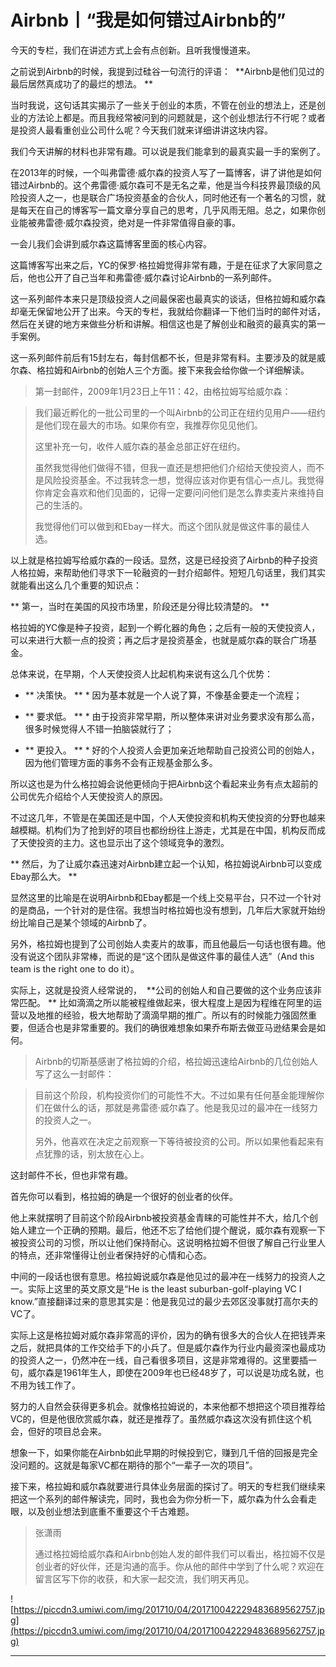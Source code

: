# Airbnb丨“我是如何错过Airbnb的”

今天的专栏，我们在讲述方式上会有点创新。且听我慢慢道来。

之前说到Airbnb的时候，我提到过硅谷一句流行的评语：  **Airbnb是他们见过的最后居然真成功了的最烂的想法。 **

当时我说，这句话其实揭示了一些关于创业的本质，不管在创业的想法上，还是创业的方法论上都是。而且我经常被问到的问题就是，这个创业想法行不行呢？或者是投资人最看重创业公司什么呢？今天我们就来详细讲讲这块内容。

我们今天讲解的材料也非常有趣。可以说是我们能拿到的最真实最一手的案例了。

在2013年的时候，一个叫弗雷德·威尔森的投资人写了一篇博客，讲了讲他是如何错过Airbnb的。这个弗雷德·威尔森可不是无名之辈，他是当今科技界最顶级的风险投资人之一，也是联合广场投资基金的合伙人，同时他还有一个著名的习惯，就是每天在自己的博客写一篇文章分享自己的思考，几乎风雨无阻。总之，如果你创业能被弗雷德·威尔森投资，绝对是一件非常值得自豪的事。

一会儿我们会讲到威尔森这篇博客里面的核心内容。

这篇博客写出来之后，YC的保罗·格拉姆觉得非常有趣，于是在征求了大家同意之后，他也公开了自己当年和弗雷德·威尔森讨论Airbnb的一系列邮件。

这一系列邮件本来只是顶级投资人之间最保密也最真实的谈话，但格拉姆和威尔森却毫无保留地公开了出来。今天的专栏，我就给你翻译一下他们当时的邮件对话，然后在关键的地方来做些分析和讲解。相信这也是了解创业和融资的最真实的第一手案例。

这一系列邮件前后有15封左右，每封信都不长，但是非常有料。主要涉及的就是威尔森、格拉姆和Airbnb的创始人三个方面。接下来我会给你做一个详细解读。

> 第一封邮件，2009年1月23日上午11：42，由格拉姆写给威尔森：

> 我们最近孵化的一批公司里的一个叫Airbnb的公司正在纽约见用户——纽约是他们现在最大的市场。如果你有空，我推荐你见见他们。
> 
> 这里补充一句，收件人威尔森的基金总部正好在纽约。
> 
> 虽然我觉得他们做得不错，但我一直还是想把他们介绍给天使投资人，而不是风险投资基金。不过我转念一想，觉得应该对你更有信心一点儿。我觉得你肯定会喜欢和他们见面的，记得一定要问问他们是怎么靠卖麦片来维持自己的生活的。
> 
> 我觉得他们可以做到和Ebay一样大。而这个团队就是做这件事的最佳人选。

以上就是格拉姆写给威尔森的一段话。显然，这是已经投资了Airbnb的种子投资人格拉姆，来帮助他们寻求下一轮融资的一封介绍邮件。短短几句话里，我们其实就能看出这么几个重要的知识点：

 ** 第一，当时在美国的风投市场里，阶段还是分得比较清楚的。 **

格拉姆的YC像是种子投资，起到一个孵化器的角色；之后有一般的天使投资人，可以来进行大额一点的投资；再之后才是投资基金，也就是威尔森的联合广场基金。

总体来说，在早期，个人天使投资人比起机构来说有这么几个优势：

* ** 决策快。 ** * 因为基本就是一个人说了算，不像基金要走一个流程；

* ** 要求低。 ** * 由于投资非常早期，所以整体来讲对业务要求没有那么高，很多时候觉得人不错一拍脑袋就行了；

* ** 更投入。 ** * 好的个人投资人会更加亲近地帮助自己投资公司的创始人，因为他们管理方面的事务不会有正规基金那么多。

所以这也是为什么格拉姆会说他更倾向于把Airbnb这个看起来业务有点太超前的公司优先介绍给个人天使投资人的原因。

不过这几年，不管是在美国还是中国，个人天使投资和机构天使投资的分野也越来越模糊。机构们为了抢到好的项目也都纷纷往上游走，尤其是在中国，机构反而成了天使投资的主力。这也显示出了这个领域竞争的激烈。

 ** 然后，为了让威尔森迅速对Airbnb建立起一个认知，格拉姆说Airbnb可以变成Ebay那么大。 **

显然这里的比喻是在说明Airbnb和Ebay都是一个线上交易平台，只不过一个针对的是商品，一个针对的是住宿。我想当时格拉姆也没有想到，几年后大家就开始纷纷比喻自己是某个领域的Airbnb了。

另外，格拉姆也提到了公司创始人卖麦片的故事，而且他最后一句话也很有趣。他没有说这个团队非常棒，而说的是“这个团队是做这件事的最佳人选”（And this team is the right one to do it）。

实际上，这就是投资人经常说的，  **公司的创始人和自己要做的这个业务应该非常匹配。 ** 比如滴滴之所以能被程维做起来，很大程度上是因为程维在阿里的运营以及地推的经验，极大地帮助了滴滴早期的推广。所以有的时候能力强固然重要，但适合也是非常重要的。我们的确很难想象如果乔布斯去做亚马逊结果会是如何。

> Airbnb的切斯基感谢了格拉姆的介绍，格拉姆迅速给Airbnb的几位创始人写了这么一封邮件：

> 目前这个阶段，机构投资你们的可能性不大。不过如果有任何基金能理解你们在做什么的话，那就是弗雷德·威尔森了。他是我见过的最冲在一线努力的投资人之一。
> 
> 另外，他喜欢在决定之前观察一下等待被投资的公司。所以如果他看起来有点犹豫的话，别太放在心上。

这封邮件不长，但也非常有趣。

首先你可以看到，格拉姆的确是一个很好的创业者的伙伴。

他上来就摆明了目前这个阶段Airbnb被投资基金青睐的可能性并不大，给几个创始人建立一个正确的预期。最后，他还不忘了给他们提个醒说，威尔森有观察一下被投资公司的习惯，所以让他们保持耐心。这说明格拉姆不但很了解自己行业里人的特点，还非常懂得让创业者保持好的心情和心态。

中间的一段话也很有意思。格拉姆说威尔森是他见过的最冲在一线努力的投资人之一。实际上这里的英文原文是“He is the least suburban-golf-playing VC I know.”直接翻译过来的意思其实是：他是我见过的最少去郊区没事就打高尔夫的VC了。

实际上这是格拉姆对威尔森非常高的评价，因为的确有很多大的合伙人在把钱弄来之后，就把具体的工作交给手下的小兵了。但是威尔森作为行业内最资深也最成功的投资人之一，仍然冲在一线，自己看很多项目，这是非常难得的。这里要插一句，威尔森是1961年生人，即使在2009年也已经48岁了，可以说是功成名就，也不用为钱工作了。

努力的人自然会获得更多机会。就像格拉姆说的，本来他都不想把这个项目推荐给VC的，但是他很欣赏威尔森，就还是推荐了。虽然威尔森这次没有抓住这个机会，但好的项目总会来。

想象一下，如果你能在Airbnb如此早期的时候投到它，赚到几千倍的回报是完全没问题的。这就是每家VC都在期待的那个“一辈子一次的项目”。

接下来，格拉姆和威尔森就要进行具体业务层面的探讨了。明天的专栏我们继续来把这一个系列的邮件解读完，同时，我也会为你分析一下，威尔森为什么会看走眼，以及创业想法到底重不重要这个千古难题。

> 张潇雨
> 
> 通过格拉姆给威尔森和Airbnb创始人发的邮件我们可以看出，格拉姆不仅是创业者的好伙伴，还是沟通的高手。你从他的邮件中学到了什么呢？欢迎在留言区写下你的收获，和大家一起交流，我们明天再见。

![https://piccdn3.umiwi.com/img/201710/04/201710042229483689562757.jpg](https://piccdn3.umiwi.com/img/201710/04/201710042229483689562757.jpg)

---
